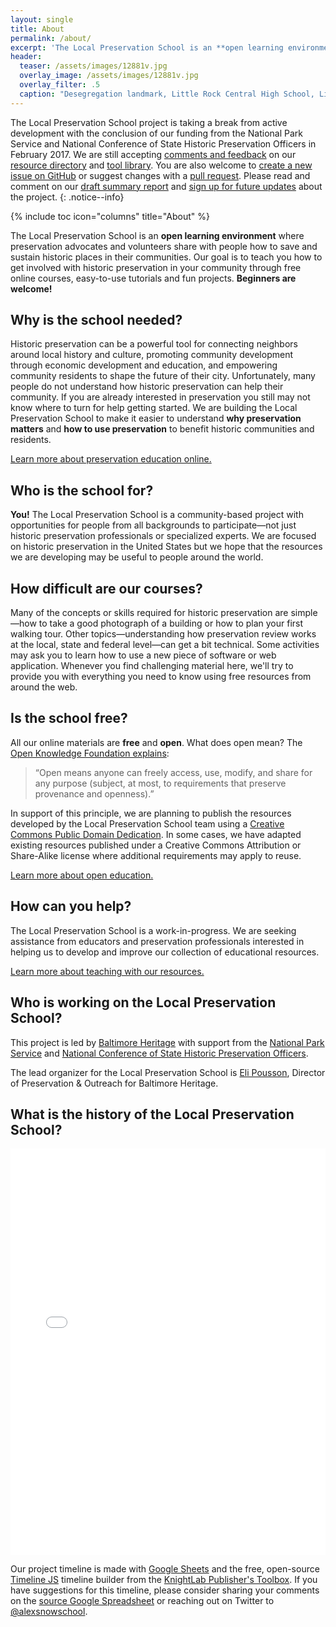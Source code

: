 ```yaml
---
layout: single
title: About
permalink: /about/
excerpt: 'The Local Preservation School is an **open learning environment** where preservation advocates and volunteers share with people how to save and sustain historic places in their communities.'
header:
  teaser: /assets/images/12881v.jpg
  overlay_image: /assets/images/12881v.jpg
  overlay_filter: .5
  caption: "Desegregation landmark, Little Rock Central High School, Little Rock, Arkansas by Carol Highsmith. _Courtesy [Library of Congress](https://www.loc.gov/pictures/highsm.12881/resource/)._"
---
```


The Local Preservation School project is taking a break from active development with the conclusion of our funding from the National Park Service and National Conference of State Historic Preservation Officers in February 2017. We are still accepting [comments and feedback](https://localpreservation.github.io/alexsnowschool-open-review/) on our [resource directory](https://localpreservation.github.io/resources/) and [tool library](https://localpreservation.github.io/tools/). You are also welcome to [create a new issue on GitHub](https://github.com/localpreservation/localpreservation.github.io/issues/) or suggest changes with a [pull request](https://github.com/localpreservation/localpreservation.github.io/pulls). Please read and comment on our [draft summary report](https://docs.google.com/document/d/1-ZDXRF2SDic85YNvoZXEeN-NZjJxDmlbukLwB_ZQM3I/edit?usp=sharing) and [sign up for future updates](http://tinyletter.com/localpreservation/) about the project.
{: .notice--info}

{% include toc icon="columns" title="About" %}

The Local Preservation School is an **open learning environment** where preservation advocates and volunteers share with people how to save and sustain historic places in their communities. Our goal is to teach you how to get involved with historic preservation in your community through free online courses, easy-to-use tutorials and fun projects. **Beginners are welcome!**

## Why is the school needed?

Historic preservation can be a powerful tool for connecting neighbors around local history and culture, promoting community development through economic development and education, and empowering community residents to shape the future of their city. Unfortunately, many people do not understand how historic preservation can help their community. If you are already interested in preservation you still may not know where to turn for help getting started. We are building the Local Preservation School to make it easier to understand **why preservation matters** and **how to use preservation** to benefit historic communities and residents.

<p><a href="/background/" class="btn btn--large">Learn more about preservation education online.</a></p>

## Who is the school for?

**You!** The Local Preservation School is a community-based project with opportunities for people from all backgrounds to participate—not just historic preservation professionals or specialized experts. We are focused on historic preservation in the United States but we hope that the resources we are developing may be useful to people around  the world.

## How difficult are our courses?

Many of the concepts or skills required for historic preservation are simple—how to take a good photograph of a building or how to plan your first walking tour. Other topics—understanding how preservation review works at the local, state and federal level—can get a bit technical. Some activities may ask you to learn how to use a new piece of software or web application. Whenever you find challenging material here, we'll try to provide you with everything you need to know using free resources from around the web.

## Is the school free?

All our online materials are **free** and **open**. What does open mean? The [Open Knowledge Foundation explains](http://opendefinition.org/):

>“Open means anyone can freely access, use, modify, and share for any purpose (subject, at most, to requirements that preserve provenance and openness).”

In support of this principle, we are planning to publish the resources developed by the Local Preservation School team using a [Creative Commons Public Domain Dedication](https://creativecommons.org/publicdomain/zero/1.0/). In some cases, we have adapted existing resources published under a Creative Commons Attribution or Share-Alike license where additional requirements may apply to reuse.

<p><a href="/open-education/" class="btn btn--large">Learn more about open education.</a></p>

## How can you help?

The Local Preservation School is a work-in-progress. We are seeking assistance from educators and preservation professionals interested in helping us to develop and improve our collection of educational resources.

<p><a href="/teach/" class="btn btn--large">Learn more about teaching with our resources.</a></p>

## Who is working on the Local Preservation School?

This project is led by [Baltimore Heritage](https://baltimoreheritage.org/) with support from the [National Park Service](https://www.nps.gov/index.htm) and [National Conference of State Historic Preservation Officers](http://ncshpo.org/).

The lead organizer for the Local Preservation School is [Eli Pousson](https://baltimoreheritage.org/about/staff), Director of Preservation & Outreach for Baltimore Heritage.

## What is the history of the Local Preservation School?

<div class="full">
<iframe src='//cdn.knightlab.com/libs/timeline3/latest/embed/index.html?source=1f3g84ZXRDUCuQIwGtJkpWJj5vKRewp2bCEPxJnvl-GA&font=Lustria-Lato&lang=en&initial_zoom=1&height=650' width='100%' height='650' frameborder='0'></iframe>
</div>

Our project timeline is made with [Google Sheets](https://www.google.com/sheets/about/) and the free, open-source [Timeline JS](http://timeline.knightlab.com/) timeline builder from the [KnightLab Publisher's Toolbox](https://projects.knightlab.com/#toolbox). If you have suggestions for this timeline, please consider sharing your comments on the [source Google Spreadsheet](https://docs.google.com/spreadsheets/d/1f3g84ZXRDUCuQIwGtJkpWJj5vKRewp2bCEPxJnvl-GA/edit?usp=sharing) or reaching out on Twitter to [@alexsnowschool](https://twitter.com/alexsnowschool/).
